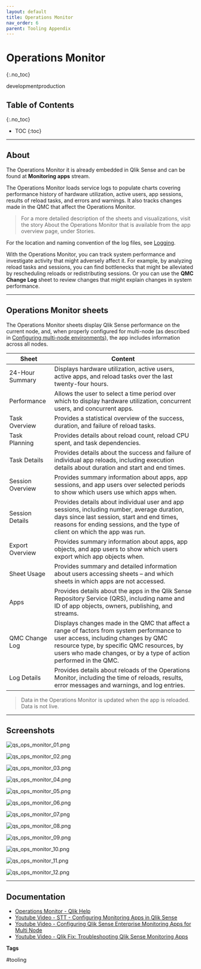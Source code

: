 ```yaml
---
layout: default
title: Operations Monitor
nav_order: 6
parent: Tooling Appendix
---
```


# Operations Monitor
{:.no_toc}

<span class="label dev">development</span><span class="label prod">production</span>


## Table of Contents
{:.no_toc}

* TOC
{:toc}

-------------------------



## About

The Operations Monitor it is already embedded in Qlik Sense and can be found at **Monitoring apps** stream.

The Operations Monitor loads service logs to populate charts covering performance history of hardware utilization, active users, app sessions, results of reload tasks, and errors and warnings. It also tracks changes made in the QMC that affect the Operations Monitor.

> For a more detailed description of the sheets and visualizations, visit the story About the Operations Monitor that is available from the app overview page, under Stories.

For the location and naming convention of the log files, see [Logging](https://help.qlik.com/en-US/sense-admin/Subsystems/DeployAdministerQSE/Content/Sense_DeployAdminister/QSEoW/Deploy_QSEoW/Server-Logging.htm).

With the Operations Monitor, you can track system performance and investigate activity that might adversely affect it. For example, by analyzing reload tasks and sessions, you can find bottlenecks that might be alleviated by rescheduling reloads or redistributing sessions. Or you can use the **QMC Change Log** sheet to review changes that might explain changes in system performance.

-------------------------

## Operations Monitor sheets

The Operations Monitor sheets display Qlik Sense performance on the current node, and, when properly configured for multi-node (as described in [Configuring multi-node environments](https://help.qlik.com/en-US/sense-admin/Subsystems/DeployAdministerQSE/Content/Sense_DeployAdminister/QSEoW/Administer_QSEoW/Monitoring_QSEoW/Configure-monitoring-apps.htm#Configuring)), the app includes information across all nodes.


Sheet       | Content |
------------|----------|
 24-Hour Summary | Displays hardware utilization, active users, active apps, and reload tasks over the last twenty-four hours. |
 Performance | Allows the user to select a time period over which to display hardware utilization, concurrent users, and concurrent apps. |
 Task Overview | Provides a statistical overview of the success, duration, and failure of reload tasks.|
 Task Planning | Provides details about reload count, reload CPU spent, and task dependencies.|
 Task Details | Provides details about the success and failure of individual app reloads, including execution details about duration and start and end times.|
 Session Overview | Provides summary information about apps, app sessions, and app users over selected periods to show which users use which apps when.|
 Session Details | Provides details about individual user and app sessions, including number, average duration, days since last session, start and end times, reasons for ending sessions, and the type of client on which the app was run.|
 Export Overview | Provides summary information about apps, app objects, and app users to show which users export which app objects when. |
 Sheet Usage | Provides summary and detailed information about users accessing sheets – and which sheets in which apps are not accessed.|
 Apps | Provides details about the apps in the Qlik Sense Repository Service (QRS), including name and ID of app objects, owners, publishing, and streams.|
 QMC Change Log | Displays changes made in the QMC that affect a range of factors from system performance to user access, including changes by QMC resource type, by specific QMC resources, by users who made changes, or by a type of action performed in the QMC.|
 Log Details | Provides details about reloads of the Operations Monitor, including the time of reloads, results, error messages and warnings, and log entries.|

>  Data in the Operations Monitor is updated when the app is reloaded. Data is not live.

 -------------------------

## Screenshots

![qs_ops_monitor_01.png](images/qs_ops_monitor_01.png)

![qs_ops_monitor_02.png](images/qs_ops_monitor_02.png)

![qs_ops_monitor_03.png](images/qs_ops_monitor_03.png)

![qs_ops_monitor_04.png](images/qs_ops_monitor_04.png)

![qs_ops_monitor_05.png](images/qs_ops_monitor_05.png)

![qs_ops_monitor_06.png](images/qs_ops_monitor_06.png)

![qs_ops_monitor_07.png](images/qs_ops_monitor_07.png)

![qs_ops_monitor_08.png](images/qs_ops_monitor_08.png)

![qs_ops_monitor_09.png](images/qs_ops_monitor_09.png)

![qs_ops_monitor_10.png](images/qs_ops_monitor_10.png)

![qs_ops_monitor_11.png](images/qs_ops_monitor_11.png)

![qs_ops_monitor_12.png](images/qs_ops_monitor_12.png)

-------------------------

## Documentation

* [Operations Monitor - Qlik Help](https://help.qlik.com/en-US/sense-admin/Subsystems/DeployAdministerQSE/Content/Sense_DeployAdminister/QSEoW/Administer_QSEoW/Monitoring_QSEoW/Operations-monitor-app.htm)
* [Youtube Video - STT - Configuring Monitoring Apps in Qlik Sense](https://youtube.com/watch?v=_WywE9AXnvs)
* [Youtube Video - Configuring Qlik Sense Enterprise Monitoring Apps for Multi Node](https://youtube.com/watch?v=ycGESqJME3E)
* [Youtube Video - Qlik Fix: Troubleshooting Qlik Sense Monitoring Apps](https://youtube.com/watch?v=ulZw6_ZJ_ek&t=23s)

**Tags**

#tooling

&nbsp;